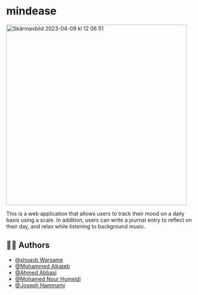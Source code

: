 # mindease
<img width="481" alt="Skärmavbild 2023-04-09 kl  12 06 51" src="https://user-images.githubusercontent.com/92877244/230766869-176ca483-b8bc-4643-a780-bd72b36fad48.png">

This is a web application that allows users to track their mood on a daily basis using a scale. In addition, users can write a journal entry to reflect on their day, and relax while listening to background music.

## 👨‍🎓 Authors
- [@shuayb Warsame](https://www.github.com/shuaybw)
- [@Mohammed Alkateb](https://www.github.com/mohammed-alkateb)
- [@Ahmed Abbasi](https://www.github.com/bigcbull)
- [@Mohamed Nour Humeidi](https://www.github.com/MoNourH)
- [@Joseph Hammami](https://www.github.com/josephhammami)